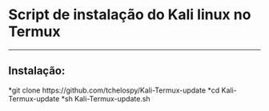 # Script de instalação do Kali linux no Termux
______________________________________________
<h2>Instalação:</h2>
*git clone https://github.com/tchelospy/Kali-Termux-update
*cd Kali-Termux-update
*sh Kali-Termux-update.sh
